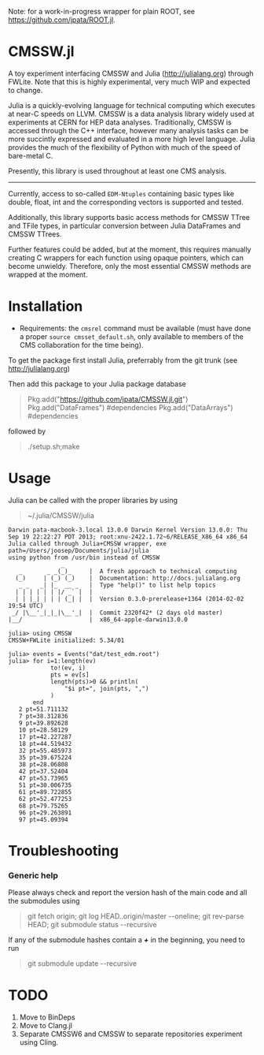 Note: for a work-in-progress wrapper for plain ROOT, see https://github.com/jpata/ROOT.jl.

CMSSW.jl
=======

A toy experiment interfacing CMSSW and Julia (http://julialang.org) through FWLite. Note that this is highly experimental, very much WIP and expected to change.

Julia is a quickly-evolving language for technical computing which executes at near-C speeds on LLVM. CMSSW is a data analysis library widely used at experiments at CERN for HEP data analyses. Traditionally, CMSSW is accessed through the C++ interface, however many analysis tasks can be more succintly expressed and evaluated in a more high level language. Julia provides the much of the flexibility of Python with much of the speed of bare-metal C.

Presently, this library is used throughout at least one CMS analysis.

----

Currently, access to so-called ``EDM-Ntuples`` containing basic types like double, float, int and the corresponding vectors is supported and tested.

Additionally, this library supports basic access methods for CMSSW TTree and TFile types, in particular conversion between Julia DataFrames and CMSSW TTrees.

Further features could be added, but at the moment, this requires manually creating C wrappers for each function using opaque pointers, which can become unwieldy. Therefore, only the most essential CMSSW methods are wrapped at the moment.

Installation
============

* Requirements: the `cmsrel` command must be available (must have done a proper `source cmsset_default.sh`, only available to members of the CMS collaboration for the time being).

To get the package first install Julia, preferrably from the git trunk (see http://julialang.org)

Then add this package to your Julia package database

> Pkg.add("https://github.com/jpata/CMSSW.jl.git")
> Pkg.add("DataFrames") #dependencies
> Pkg.add("DataArrays") #dependencies

followed by

> ./setup.sh;make


Usage
=====

Julia can be called with the proper libraries by using

> ~/.julia/CMSSW/julia

	Darwin pata-macbook-3.local 13.0.0 Darwin Kernel Version 13.0.0: Thu Sep 19 22:22:27 PDT 2013; root:xnu-2422.1.72~6/RELEASE_X86_64 x86_64
	Julia called through Julia+CMSSW wrapper, exe path=/Users/joosep/Documents/julia/julia
	using python from /usr/bin instead of CMSSW
	               _
	   _       _ _(_)_     |  A fresh approach to technical computing
	  (_)     | (_) (_)    |  Documentation: http://docs.julialang.org
	   _ _   _| |_  __ _   |  Type "help()" to list help topics
	  | | | | | | |/ _` |  |
	  | | |_| | | | (_| |  |  Version 0.3.0-prerelease+1364 (2014-02-02 19:54 UTC)
	 _/ |\__'_|_|_|\__'_|  |  Commit 2320f42* (2 days old master)
	|__/                   |  x86_64-apple-darwin13.0.0

	julia> using CMSSW
	CMSSW+FWLite initialized: 5.34/01

	julia> events = Events("dat/test_edm.root")
	julia> for i=1:length(ev)
	       		to!(ev, i)
	       		pts = ev[s]
	       		length(pts)>0 && println(
	       			"$i pt=", join(pts, ",")
	       		)
	       end
       2 pt=51.711132
       7 pt=38.312836
       9 pt=39.892628
       10 pt=28.58129
       17 pt=42.227287
       18 pt=44.519432
       32 pt=55.485973
       35 pt=39.675224
       38 pt=28.06808
       42 pt=37.52404
       47 pt=53.73965
       51 pt=30.006735
       61 pt=89.722855
       62 pt=52.477253
       68 pt=79.75265
       96 pt=29.263891
       97 pt=45.09394

Troubleshooting
===============

### Generic help

Please always check and report the version hash of the main code and all the submodules using

> git fetch origin; git log HEAD..origin/master --oneline; git rev-parse HEAD; git submodule status --recursive

If any of the submodule hashes contain a ***+*** in the beginning, you need to run

> git submodule update --recursive

TODO
====

1. Move to BinDeps
2. Move to Clang.jl
3. Separate CMSSW6 and CMSSW to separate repositories experiment using Cling.
